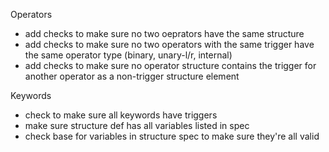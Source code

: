 Operators
- add checks to make sure no two oeprators have the same structure
- add checks to make sure no two operators with the same trigger have the 
same operator type (binary, unary-l/r, internal)
- add checks to make sure no operator structure contains the trigger for 
another operator as a non-trigger structure element


Keywords
- check to make sure all keywords have triggers
- make sure structure def has all variables listed in spec
- check base for variables in structure spec to make sure they're all valid